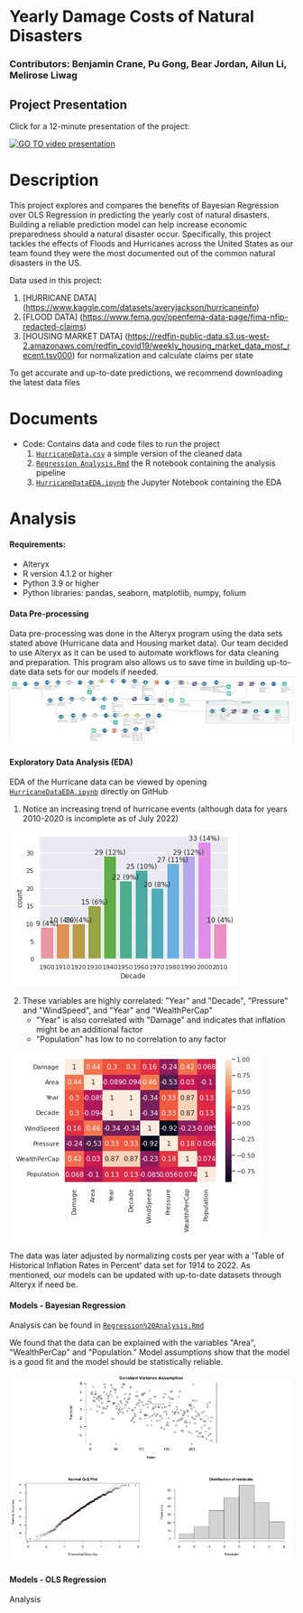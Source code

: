 # Yearly Damage Costs of Natural Disasters
### Contributors: Benjamin Crane, Pu Gong, Bear Jordan, Ailun Li, Melirose Liwag

## Project Presentation
Click for a 12-minute presentation of the project:

[![GO TO video presentation](https://img.youtube.com/vi/odBVL16osb4/1.jpg)](https://www.youtube.com/watch?v=odBVL16osb4)

# Description
This project explores and compares the benefits of Bayesian Regression over OLS Regression in predicting the yearly cost of natural disasters. Building a reliable prediction model can help increase economic preparedness should a natural disaster occur. Specifically, this project tackles the effects of Floods and Hurricanes across the United States as our team found they were the most documented out of the common natural disasters in the US. 

Data used in this project:
1. [HURRICANE DATA] (https://www.kaggle.com/datasets/averyjackson/hurricaneinfo)
2. [FLOOD DATA] (https://www.fema.gov/openfema-data-page/fima-nfip-redacted-claims)
3. [HOUSING MARKET DATA] (https://redfin-public-data.s3.us-west-2.amazonaws.com/redfin_covid19/weekly_housing_market_data_most_recent.tsv000) for normalization and calculate claims per state

To get accurate and up-to-date predictions, we recommend downloading the latest data files 

# Documents
* Code: Contains data and code files to run the project
  1. [`HurricaneData.csv`](/Hurricane%20Project/Data/HurricaneData.csv) a simple version of the cleaned data
  2. [`Regression Analysis.Rmd`](/Hurricane%20Project/Notebooks/Regression%20Analysis.Rmd) the R notebook containing the analysis pipeline
  3. [`HurricaneDataEDA.ipynb`](/Hurricane%20Project/EDA/HurricaneDataEDA.ipynb) the Jupyter Notebook containing the EDA

# Analysis
#### Requirements:
 - Alteryx
 - R version 4.1.2 or higher 
 - Python 3.9 or higher
 - Python libraries: pandas, seaborn, matplotlib, numpy, folium
#### Data Pre-processing
Data pre-processing was done in the Alteryx program using the data sets stated above (Hurricane data and Housing market data). Our team decided to use Alteryx as it can be used to automate workflows for data cleaning and preparation. This program also allows us to save time in building up-to-date data sets for our models if needed.
![Alteryx Pipeline](/Hurricane%20Project/Images/Alteryx.png)
#### Exploratory Data Analysis (EDA)
EDA of the Hurricane data can be viewed by opening [`HurricaneDataEDA.ipynb`](/Hurricane%20Project/EDA/HurricaneDataEDA.ipynb) directly on GitHub
1. Notice an increasing trend of hurricane events (although data for years 2010-2020 is incomplete as of July 2022)

![Hurricane Event Trends](/Hurricane%20Project/Images/EDA03.PNG)

2. These variables are highly correlated: "Year" and "Decade", "Pressure" and "WindSpeed", and "Year" and "WealthPerCap"
   - "Year" is also correlated with "Damage" and indicates that inflation might be an additional factor
   - "Population" has low to no correlation to any factor
  
  ![Correlation Matrix](/Hurricane%20Project/Images/EDA04.PNG)

The data was later adjusted by normalizing costs per year with a 'Table of Historical Inflation Rates in Percent' data set for 1914 to 2022. As mentioned, our models can be updated with up-to-date datasets through Alteryx if need be.
#### Models - Bayesian Regression
Analysis can be found in [`Regression%20Analysis.Rmd`](/Hurricane%20Project/Notebooks/Regression%20Analysis.Rmd)

We found that the data can be explained with the variables "Area", "WealthPerCap" and "Population." Model assumptions show that the model is a good fit and the model should be statistically reliable.

![Model Assumptions](/Hurricane%20Project/Images/Bayesian_assumptions.png)
#### Models - OLS Regression
Analysis 
